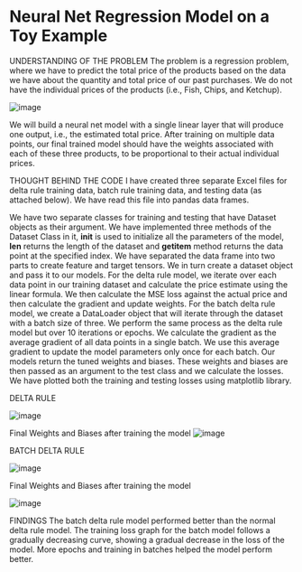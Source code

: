 # Neural Net Regression Model on a Toy Example

UNDERSTANDING OF THE PROBLEM
The problem is a regression problem, where we have to predict the total price of the products based on the data we have about the quantity and total price of our past purchases. We do not have the individual prices of the products (i.e., Fish, Chips, and Ketchup).

![image](https://github.com/AishwaryaHastak/Basic_NN_toy_model/assets/31357026/24d8ea2d-4e11-4ef6-ba2a-6970a6f41831)

We will build a neural net model with a single linear layer that will produce one output, i.e., the estimated total price. After training on multiple data points, our final trained model should have the weights associated with each of these three products, to be proportional to their actual individual prices.



THOUGHT BEHIND THE CODE
I have created three separate Excel files for delta rule training data, batch rule training data, and testing data (as attached below). We have read this file into pandas data frames.
 	 	 
We have two separate classes for training and testing that have Dataset objects as their argument. We have implemented three methods of the Dataset Class in it, __init__ is used to initialize all the parameters of the model, __len__ returns the length of the dataset and __getitem__ method returns the data point at the specified index.
We have separated the data frame into two parts to create feature and target tensors. We in turn create a dataset object and pass it to our models.
For the delta rule model, we iterate over each data point in our training dataset and calculate the price estimate using the linear formula. We then calculate the MSE loss against the actual price and then calculate the gradient and update weights.
For the batch delta rule model, we create a DataLoader object that will iterate through the dataset with a batch size of three. We perform the same process as the delta rule model but over 10 iterations or epochs. We calculate the gradient as the average gradient of all data points in a single batch. We use this average gradient to update the model parameters only once for each batch.
Our models return the tuned weights and biases. These weights and biases are then passed as an argument to the test class and we calculate the losses. We have plotted both the training and testing losses using matplotlib library.

DELTA RULE

![image](https://github.com/AishwaryaHastak/Basic_NN_toy_model/assets/31357026/b0139556-e741-4a2b-a46b-424090abf18f)

Final Weights and Biases after training the model
![image](https://github.com/AishwaryaHastak/Basic_NN_toy_model/assets/31357026/301c080d-bf86-4f70-8cae-cfdf7d29e62f)

BATCH DELTA RULE

![image](https://github.com/AishwaryaHastak/Basic_NN_toy_model/assets/31357026/c491e386-7e80-4a59-8890-a0db32160297)

Final Weights and Biases after training the model

![image](https://github.com/AishwaryaHastak/Basic_NN_toy_model/assets/31357026/21571a57-0af4-4102-beac-2f6f86af5c34)


FINDINGS
The batch delta rule model performed better than the normal delta rule model. The training loss graph for the batch model follows a gradually decreasing curve, showing a gradual decrease in the loss of the model. More epochs and training in batches helped the model perform better.
